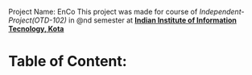 Project Name: EnCo
This project was made for course of *Independent-Project(OTD-102)* in @nd semester at **[Indian Institute of Information Tecnology, Kota](http://www.iiitkota.ac.in/)**

# Table of Content:
